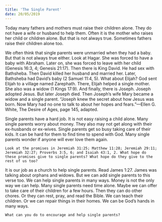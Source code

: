 ```yaml
---
title: 'The Single Parent'
date: 20/05/2019
---
```


Today many fathers and mothers must raise their children alone. They do not have a wife or husband to help them. Often it is the mother who raises her child or children alone. But that is not always true. Sometimes fathers raise their children alone too.

We often think that single parents were unmarried when they had a baby. But that is not always true either. Look at Hagar. She was forced to have a baby with Abraham. Later on, she was forced to leave with her child (Genesis 16:3, 4; Genesis 21:17). Then there is King David. He had sex with Bathsheba. Then David killed her husband and married her. Later, Bathsheba had David’s baby (2 Samuel 11:4, 5). What about Elijah? God sent Elijah to a village named Zarephath. There, Elijah helped a single mother. She also was a widow (1 Kings 17:9). And finally, there is Joseph. Joseph adopted Jesus. But later Joseph died. Then Joseph’s wife Mary became a widow and a single parent. “Joseph knew the secret about how Jesus was born. Now Mary had no one to talk to about her hopes and fears.”—Ellen G. White, The Desire of Ages, page 145, adapted. 

Single parents have a hard job. It is not easy raising a child alone. Many single parents worry about money. They also may not get along with their ex-husbands or ex-wives. Single parents get so busy taking care of their kids. It can be hard for them to find time to spend with God. Many single parents wonder if anyone will ever love them again.

`Look at the promises in Jeremiah 31:25; Matthew 11:28; Jeremiah 29:11; Jeremiah 32:27; Proverbs 3:5, 6; and Isaiah 43:1, 2. What hope do these promises give to single parents? What hope do they give to the rest of us too?`

It is our job as a church to help single parents. Read James 1:27. James was talking about orphans and widows. But we can add single parents to this verse too. We can help single parents in many ways. Money is not the only way we can help. Many single parents need time alone. Maybe we can offer to take care of their children for a few hours. Then they can do other chores. Or they can rest, pray, and read the Bible. We can teach their children. Or we can repair things in their homes. We can be God’s hands in many ways.  

`What can you do to encourage and help single parents?`